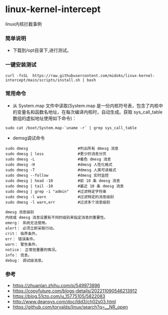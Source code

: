 # linux-kernel-intercept

linux内核拦截事例

### 简单说明

- 下载到/opt目录下,进行测试。


### 一键安装测试

```
curl -fsSL  https://raw.githubusercontent.com/midoks/linux-kernel-intercept/main/scripts/install.sh | bash
```


### 常用命令

- 从 System.map 文件中读取(System.map 是一份内核符号表，包含了内核中的变量名和函数名地址，在每次编译内核时，自动生成。获取 sys_call_table 数组的虚拟地址使用如下命令)： 

```
sudo cat /boot/System.map-`uname -r` | grep sys_call_table
```

- demsg调试命令

```
sudo dmesg 						#列出所有 dmesg 消息
sudo dmesg | less 				#更少的消息分页
sudo dmesg -L 					#着色 dmesg 消息
sudo dmesg -H 					#dmesg 人性化格式
sudo dmesg -T					#dmesg 人类可读格式
sudo dmesg --follow				#dmesg 实时监控
sudo dmesg | head -10			#前 10 条 dmesg 消息
sudo dmesg | tail -10			#最近 10 条 dmesg 消息
sudo dmesg | grep -i "admin" 	#过滤特定字符串
sudo dmesg -l warn 				#过滤特定的消息级别
sudo dmesg -l warn,err 			#过滤多个消息级别

dmesg 消息级别
内核或 dmesg 消息设置有不同的级别来指定消息的重要性。
emerg： 系统无法使用。
alert： 必须立即采取行动。
crit： 临界条件。
err： 错误条件。
warn： 警告条件。
notice： 正常但重要的情况。
info： 信息。
debug： 调试级消息。

```


### 参考
- https://zhuanlan.zhihu.com/p/549973896
- https://copyfuture.com/blogs-details/202211090546213912
- https://blog.51cto.com/u_15775105/5822083
- http://www.deansys.com/doc/ldd3/ch02s03.html
- https://github.com/torvalds/linux/search?q=__NR_open

